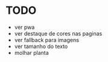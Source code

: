 # TODO

- ver pwa
- ver destaque de cores nas paginas
- ver fallback para imagens
- ver tamanho do texto
- molhar planta

